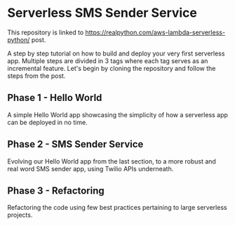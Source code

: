 # Serverless SMS Sender Service

This repository is linked to https://realpython.com/aws-lambda-serverless-python/ post.

A step by step tutorial on how to build and deploy your very first serverless app. Multiple steps are divided in 
3 tags where each tag serves as an incremental feature. Let's begin by cloning the repository and follow the steps from the post.


## Phase 1 - Hello World

A simple Hello World app showcasing the simplicity of how a serverless app can be deployed in no time.


## Phase 2 - SMS Sender Service

Evolving our Hello World app from the last section, to a more robust and real word SMS sender app, using Twilio APIs underneath.

## Phase 3 - Refactoring

Refactoring the code using few best practices pertaining to large serverless projects.
